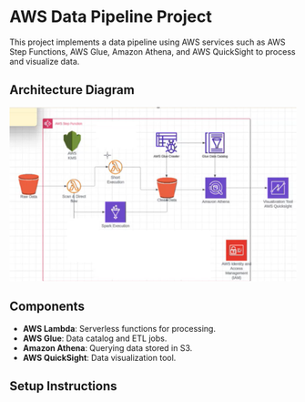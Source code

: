 # AWS Data Pipeline Project

This project implements a data pipeline using AWS services such as AWS Step Functions, AWS Glue, Amazon Athena, and AWS QuickSight to process and visualize data.

## Architecture Diagram
![Pipeline Diagram](architecture/pipeline.png)

## Components
- **AWS Lambda**: Serverless functions for processing.
- **AWS Glue**: Data catalog and ETL jobs.
- **Amazon Athena**: Querying data stored in S3.
- **AWS QuickSight**: Data visualization tool.

## Setup Instructions
